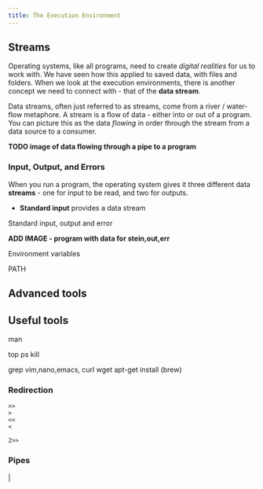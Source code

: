 ```yaml
---
title: The Execution Environment
---
```



## Streams

Operating systems, like all programs, need to create *digital realities* for us to work with. We have seen how this applied to saved data, with files and folders. When we look at the execution environments, there is another concept we need to connect with - that of the **data stream**.

Data streams, often just referred to as streams, come from a river / water-flow metaphore. A stream is a flow of data - either into or out of a program. You can picture this as the data *flowing* in order through the stream from a data source to a consumer.

**TODO image of data flowing through a pipe to a program**



### Input, Output, and Errors

When you run a program, the operating system gives it three different data **streams** - one for input to be read, and two for outputs.

- **Standard input** provides a data stream 

Standard input, output and error

**ADD IMAGE - program with data for stein,out,err**

Environment variables

PATH


## Advanced tools

## Useful tools

man

top
ps
kill

grep
vim,nano,emacs,
curl wget
apt-get install (brew)


### Redirection
```
>>
>
<<
< 

2>>
```
### Pipes

|

